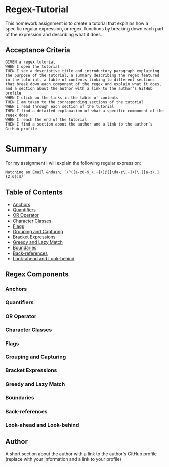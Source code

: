 # Regex-Tutorial

This homework assignment is to create a tutorial that explains how a specific regular expression, or regex, functions by breaking down each part of the expression and describing what it does.


## Acceptance Criteria 
```
GIVEN a regex tutorial
WHEN I open the tutorial
THEN I see a descriptive title and introductory paragraph explaining the purpose of the tutorial, a summary describing the regex featured in the tutorial, a table of contents linking to different sections that break down each component of the regex and explain what it does, and a section about the author with a link to the author’s GitHub profile
WHEN I click on the links in the table of contents
THEN I am taken to the corresponding sections of the tutorial
WHEN I read through each section of the tutorial
THEN I find a detailed explanation of what a specific component of the regex does
WHEN I reach the end of the tutorial
THEN I find a section about the author and a link to the author’s GitHub profile
```
# Summary
For my assignment I will explain the following regular expression: 
```
Matching an Email &ndash; `/^([a-z0-9_\.-]+)@([\da-z\.-]+)\.([a-z\.]{2,6})$/`
```

## Table of Contents

- [Anchors](#anchors)
- [Quantifiers](#quantifiers)
- [OR Operator](#or-operator)
- [Character Classes](#character-classes)
- [Flags](#flags)
- [Grouping and Capturing](#grouping-and-capturing)
- [Bracket Expressions](#bracket-expressions)
- [Greedy and Lazy Match](#greedy-and-lazy-match)
- [Boundaries](#boundaries)
- [Back-references](#back-references)
- [Look-ahead and Look-behind](#look-ahead-and-look-behind)

## Regex Components

### Anchors

### Quantifiers

### OR Operator

### Character Classes

### Flags

### Grouping and Capturing

### Bracket Expressions

### Greedy and Lazy Match

### Boundaries

### Back-references

### Look-ahead and Look-behind

## Author

A short section about the author with a link to the author's GitHub profile (replace with your information and a link to your profile)